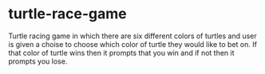 # turtle-race-game
Turtle racing game in which there are six different colors of turtles and user is given a choise to choose which color of turtle they would like to bet on. If that color of turtle wins then it prompts that you win and if not then it prompts you lose.
